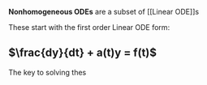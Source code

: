 **Nonhomogeneous ODEs** are a subset of [[Linear ODE]]s

These start with the first order Linear ODE form:
## $\frac{dy}{dt} + a(t)y = f(t)$

The key to solving thes
